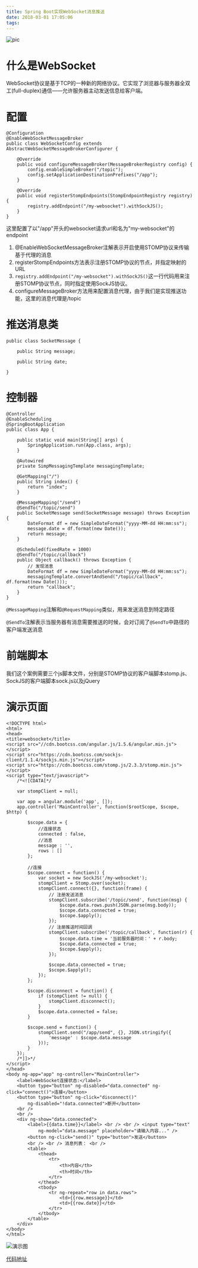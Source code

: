 ```yaml
---
title: Spring Boot实现WebSocket消息推送
date: 2018-03-01 17:05:06
tags:
---
```


![pic](http://www.wailian.work/images/2018/03/02/3b41bb4144a7478ef7d1937c3a0ec56975e163f61a9ba-n8Syo1_fw658.jpg)

# 什么是WebSocket

WebSocket协议是基于TCP的一种新的网络协议。它实现了浏览器与服务器全双工(full-duplex)通信——允许服务器主动发送信息给客户端。

# 配置

```
@Configuration
@EnableWebSocketMessageBroker
public class WebSocketConfig extends AbstractWebSocketMessageBrokerConfigurer {

	@Override
	public void configureMessageBroker(MessageBrokerRegistry config) {
		config.enableSimpleBroker("/topic");
		config.setApplicationDestinationPrefixes("/app");
	}

	@Override
	public void registerStompEndpoints(StompEndpointRegistry registry) {
		registry.addEndpoint("/my-websocket").withSockJS();
	}
}
```

这里配置了以"/app"开头的websocket请求url和名为"my-websocket"的endpoint

1. @EnableWebSocketMessageBroker注解表示开启使用STOMP协议来传输基于代理的消息
2. registerStompEndpoints方法表示注册STOMP协议的节点，并指定映射的URL
3. `registry.addEndpoint("/my-websocket").withSockJS()`这一行代码用来注册STOMP协议节点，同时指定使用SockJS协议。
4. configureMessageBroker方法用来配置消息代理，由于我们是实现推送功能，这里的消息代理是/topic

# 推送消息类

```
public class SocketMessage {

	public String message;

	public String date;

}
```


# 控制器

```
@Controller
@EnableScheduling
@SpringBootApplication
public class App {

	public static void main(String[] args) {
		SpringApplication.run(App.class, args);
	}

	@Autowired
	private SimpMessagingTemplate messagingTemplate;

	@GetMapping("/")
	public String index() {
		return "index";
	}

	@MessageMapping("/send")
	@SendTo("/topic/send")
	public SocketMessage send(SocketMessage message) throws Exception {
		DateFormat df = new SimpleDateFormat("yyyy-MM-dd HH:mm:ss");
		message.date = df.format(new Date());
		return message;
	}

	@Scheduled(fixedRate = 1000)
	@SendTo("/topic/callback")
	public Object callback() throws Exception {
		// 发现消息
		DateFormat df = new SimpleDateFormat("yyyy-MM-dd HH:mm:ss");
		messagingTemplate.convertAndSend("/topic/callback", df.format(new Date()));
		return "callback";
	}
}
```

`@MessageMapping`注解和`@RequestMapping`类似，用来发送消息到特定路径

`@SendTo`注解表示当服务器有消息需要推送的时候，会对订阅了`@SendTo`中路径的客户端发送消息

# 前端脚本

我们这个案例需要三个js脚本文件，分别是STOMP协议的客户端脚本stomp.js、SockJS的客户端脚本sock.js以及jQuery

# 演示页面

```
<!DOCTYPE html>
<html>
<head>
<title>websocket</title>
<script src="//cdn.bootcss.com/angular.js/1.5.6/angular.min.js"></script>
<script src="https://cdn.bootcss.com/sockjs-client/1.1.4/sockjs.min.js"></script>
<script src="https://cdn.bootcss.com/stomp.js/2.3.3/stomp.min.js"></script>
<script type="text/javascript">
	/*<![CDATA[*/

	var stompClient = null;

	var app = angular.module('app', []);
	app.controller('MainController', function($rootScope, $scope, $http) {

		$scope.data = {
			//连接状态
			connected : false,
			//消息
			message : '',
			rows : []
		};

		//连接
		$scope.connect = function() {
			var socket = new SockJS('/my-websocket');
			stompClient = Stomp.over(socket);
			stompClient.connect({}, function(frame) {
				// 注册发送消息
				stompClient.subscribe('/topic/send', function(msg) {
					$scope.data.rows.push(JSON.parse(msg.body));
					$scope.data.connected = true;
					$scope.$apply();
				});
				// 注册推送时间回调
				stompClient.subscribe('/topic/callback', function(r) {
					$scope.data.time = '当前服务器时间：' + r.body;
					$scope.data.connected = true;
					$scope.$apply();
				});

				$scope.data.connected = true;
				$scope.$apply();
			});
		};

		$scope.disconnect = function() {
			if (stompClient != null) {
				stompClient.disconnect();
			}
			$scope.data.connected = false;
		}

		$scope.send = function() {
			stompClient.send("/app/send", {}, JSON.stringify({
				'message' : $scope.data.message
			}));
		}
	});
	/*]]>*/
</script>
</head>
<body ng-app="app" ng-controller="MainController">
	<label>WebSocket连接状态:</label>
	<button type="button" ng-disabled="data.connected" ng-click="connect()">连接</button>
	<button type="button" ng-click="disconnect()"
		ng-disabled="!data.connected">断开</button>
	<br />
	<br />
	<div ng-show="data.connected">
		<label>{{data.time}}</label> <br /> <br /> <input type="text"
			ng-model="data.message" placeholder="请输入内容..." />
		<button ng-click="send()" type="button">发送</button>
		<br /> <br /> 消息列表： <br />
		<table>
			<thead>
				<tr>
					<th>内容</th>
					<th>时间</th>
				</tr>
			</thead>
			<tbody>
				<tr ng-repeat="row in data.rows">
					<td>{{row.message}}</td>
					<td>{{row.date}}</td>
				</tr>
			</tbody>
		</table>
	</div>
</body>
</html>
```
![演示图](http://www.wailian.work/images/2018/03/02/WX20180302-094543.png)


[代码地址](https://github.com/wangweiye01/websocket)
